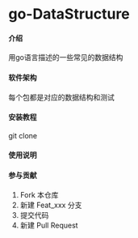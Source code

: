 # go-DataStructure

#### 介绍
用go语言描述的一些常见的数据结构

#### 软件架构
每个包都是对应的数据结构和测试

#### 安装教程

git clone 

#### 使用说明


#### 参与贡献

1.  Fork 本仓库
2.  新建 Feat_xxx 分支
3.  提交代码
4.  新建 Pull Request
